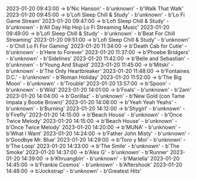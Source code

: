 2023-01-20 09:43:00 -> b'Nic Hanson' - b'unknown' - b'Walk That Walk'
2023-01-20 09:45:00 -> b'Lofi Sleep Chill & Study' - b'unknown' - b'Lo Fi Game Stream'
2023-01-20 09:47:00 -> b'Lofi Sleep Chill & Study' - b'unknown' - b'All Day Hip Hop Lo Fi Streaming Music'
2023-01-20 09:49:00 -> b'Lofi Sleep Chill & Study' - b'unknown' - b'Beat For Chill Streaming'
2023-01-20 09:51:00 -> b'Lofi Sleep Chill & Study' - b'unknown' - b'Chill Lo Fi For Gaming'
2023-01-20 11:34:00 -> b'Death Cab for Cutie' - b'unknown' - b'Here to Forever'
2023-01-20 11:37:00 -> b'Phoebe Bridgers' - b'unknown' - b'Sidelines'
2023-01-20 11:42:00 -> b'Belle and Sebastian' - b'unknown' - b'Young And Stupid'
2023-01-20 11:45:00 -> b'Mitski' - b'unknown' - b'The Only Heartbreaker'
2023-01-20 11:48:00 -> b'Fontaines D.C.' - b'unknown' - b'Roman Holiday'
2023-01-20 11:52:00 -> b'The Big Moon' - b'unknown' - b'Trouble'
2023-01-20 13:57:00 -> b'Spoon' - b'unknown' - b'Wild'
2023-01-20 14:01:00 -> b'Foals' - b'unknown' - b'2am'
2023-01-20 14:04:00 -> b'Gorillaz' - b'unknown' - b'New Gold (con Tame Impala y Bootie Brown)'
2023-01-20 14:08:00 -> b'Yeah Yeah Yeahs' - b'unknown' - b'Burning'
2023-01-20 14:12:00 -> b'Shygirl' - b'unknown' - b'Firefly'
2023-01-20 14:15:00 -> b'Beach House' - b'unknown' - b'Once Twice Melody'
2023-01-20 14:15:00 -> b'Beach House' - b'unknown' - b'Once Twice Melody'
2023-01-20 14:20:00 -> b'MUNA' - b'unknown' - b'What I Want'
2023-01-20 14:24:00 -> b'Father John Misty' - b'unknown' - b'Goodbye Mr. Blue'
2023-01-20 14:29:00 -> b'Toro y Moi' - b'unknown' - b'The Loop'
2023-01-20 14:33:00 -> b'The Smile' - b'unknown' - b'The Smoke'
2023-01-20 14:37:00 -> b'Alex G' - b'unknown' - b'Runner'
2023-01-20 14:39:00 -> b'Khruangbin' - b'unknown' - b'Mariella'
2023-01-20 14:45:00 -> b'Frankie Cosmos' - b'unknown' - b'Aftershook'
2023-01-20 14:48:00 -> b'Jockstrap' - b'unknown' - b'Greatest Hits'
